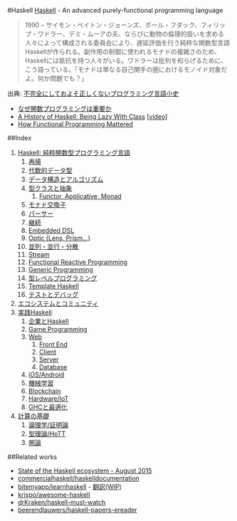 #Haskell
[Haskell](https://www.haskell.org/) - An advanced purely-functional programming language

> 1990 – サイモン・ペイトン・ジョーンズ、ポール・フダック、フィリップ・ワドラー、デミ・ムーアの夫、ならびに動物の倫理的扱いを求める人々によって構成される委員会により、遅延評価を行う純粋な関数型言語Haskellが作られる。副作用の制御に使われるモナドの複雑さのため、Haskellには抵抗を持つ人々がいる。ワドラーは批判を和らげるために、こう語っている。「モナドは単なる自己関手の圏におけるモノイド対象だよ。何か問題でも？」

出典: [不完全にしておよそ正しくないプログラミング言語小史](http://www.aoky.net/articles/james_iry/brief-incomplete-and-mostly-wrong.htm)

* [なぜ関数プログラミングは重要か](http://www.sampou.org/haskell/article/whyfp.html)
* [A History of Haskell: Being Lazy With Class](http://haskell.cs.yale.edu/wp-content/uploads/2011/02/history.pdf) [[video](https://www.youtube.com/watch?v=3bjXGrycMhQ)]
* [How Functional Programming Mattered](http://nsr.oxfordjournals.org/content/early/2015/07/13/nsr.nwv042)

##Index
1. [Haskell: 純粋関数型プログラミング言語](docs/introduction.md)
    1.  [再帰](docs/recursion.md)
    2.  [代数的データ型](docs/algebraic-data-type.md)
    3.  [データ構造とアルゴリズム](handbook/1-1.md)
    4.  [型クラスと抽象](handbook/1-2.md)
        1. [Functor, Applicative, Monad](handbook/1-2-1.md)
    5.  [モナド交換子](docs/monad-transformers.md)
    6.  [パーサー](docs/parser.md)
    7.  [継続](handbook/1-4.md)
    8.  [Embedded DSL](docs/embedded-dsl.md)
    9.  [Optic (Lens, Prism...)](handbook/1-6.md)
    10. [並列・並行・分散](handbook/1-7.md)
    11. [Stream](handbook/1-8.md)
    12. [Functional Reactive Programming](handbook/1-9.md)
    13. [Generic Programming](handbook/1-10.md)
    14. [型レベルプログラミング](handbook/1-11.md)
    15. [Template Haskell](docs/template-haskell.md)
    16. [テストとデバッグ](handbook/3-4.md)
2. [エコシステムとコミュニティ](docs/ecosystem-and-community.md)
3. [実践Haskell](handbook/3-0.md)
    1. [企業とHaskell](docs/enterprise-haskell.md)
    2. [Game Programming](handbook/3-1.md)
    3. [Web](docs/web.md)
        1. [Front End](docs/web-front-end.md)
        2. [Client](docs/web-client.md)
        3. [Server](docs/web-server.md)
        4. [Database](docs/database.md)
    4. [iOS/Android](docs/mobile-apps.md)
    5. [機械学習](https://github.com/lotz84/machine-learning)
    6. [Blockchain](docs/blockchain.md)
    7. [Hardware/IoT](docs/hardware.md)
    8. [GHCと最適化](docs/ghc.md)
4. [計算の基礎](handbook/5-0.md)
    1. [論理学/証明論](handbook/5-1.md)
    2. [型理論/HoTT](docs/type-theory.md)
    3. [圏論](handbook/5-3.md)

##Related works
* [State of the Haskell ecosystem - August 2015](http://www.haskellforall.com/2015/08/state-of-haskell-ecosystem-august-2015.html)
* [commercialhaskell/haskelldocumentation](https://github.com/commercialhaskell/haskelldocumentation)
* [bitemyapp/learnhaskell](https://github.com/bitemyapp/learnhaskell) - [翻訳(WIP)](https://github.com/fujimura/learnhaskell/tree/japanese)
* [krispo/awesome-haskell](https://github.com/krispo/awesome-haskell)
* [drKraken/haskell-must-watch](https://github.com/drKraken/haskell-must-watch)
* [beerendlauwers/haskell-papers-ereader](https://github.com/beerendlauwers/haskell-papers-ereader)
